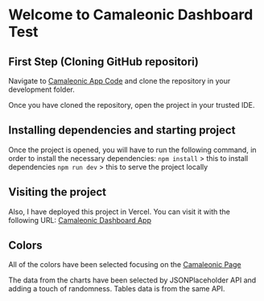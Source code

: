 # Welcome to Camaleonic Dashboard Test

## First Step (Cloning GitHub repositori)

Navigate to [Camaleonic App Code](https://github.com/FranBF/camaleonic-fran-test.git) and clone the repository in your development folder.

Once you have cloned the repository, open the project in your trusted IDE.

## Installing dependencies and starting project

Once the project is opened, you will have to run the following command, in order to install the necessary dependencies:
`npm install` > this to install dependencies
`npm run dev` > this to serve the project locally

## Visiting the project

Also, I have deployed this project in Vercel. You can visit it with the following URL: [Camaleonic Dashboard App](https://camaleonic-fran-test.vercel.app/)

## Colors

All of the colors have been selected focusing on the [Camaleonic Page](https://camaleonicanalytics.com/)

The data from the charts have been selected by JSONPlaceholder API and adding a touch of randomness. Tables data is from the same API.
